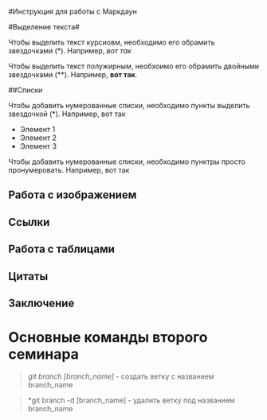 #Инструкция для работы с Маркдаун

#Выделение текста#

Чтобы выделить текст курсиовм, необходимо его обрамить звездочками (*). Например, *вот так*

Чтобы выделить текст полужирным, необхоимо его обрамить двойными звездочками (**). Например, **вот так**.

##Списки

Чтобы добавить нумерованные списки, необходимо пункты выделить звездочкой (*). Например, вот так
* Элемент 1
* Элемент 2
* Элемент 3

Чтобы добавить нумерованные списки, необходимо пунктры просто пронумеровать. Например, вот так

## Работа с изображением

## Ссылки

## Работа с таблицами

## Цитаты

## Заключение

# Основные команды второго семинара

> *git branch [branch_name]* - создать ветку с названием branch_name

> *git branch -d [branch_name] - удалить ветку под названием branch_name